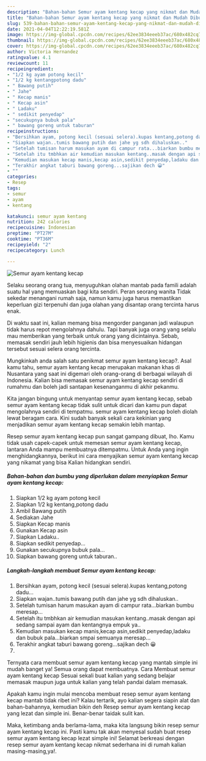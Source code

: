 ```yaml
---
description: "Bahan-bahan Semur ayam kentang kecap yang nikmat dan Mudah Dibuat"
title: "Bahan-bahan Semur ayam kentang kecap yang nikmat dan Mudah Dibuat"
slug: 539-bahan-bahan-semur-ayam-kentang-kecap-yang-nikmat-dan-mudah-dibuat
date: 2021-04-04T12:22:19.581Z
image: https://img-global.cpcdn.com/recipes/62ee3834eeeb37ac/680x482cq70/semur-ayam-kentang-kecap-foto-resep-utama.jpg
thumbnail: https://img-global.cpcdn.com/recipes/62ee3834eeeb37ac/680x482cq70/semur-ayam-kentang-kecap-foto-resep-utama.jpg
cover: https://img-global.cpcdn.com/recipes/62ee3834eeeb37ac/680x482cq70/semur-ayam-kentang-kecap-foto-resep-utama.jpg
author: Victoria Hernandez
ratingvalue: 4.1
reviewcount: 11
recipeingredient:
- "1/2 kg ayam potong kecil"
- "1/2 kg kentangpotong dadu"
- " Bawang putih"
- " Jahe"
- " Kecap manis"
- " Kecap asin"
- " Ladaku"
- " sedikit penyedap"
- "secukupnya bubuk pala"
- " bawang goreng untuk taburan"
recipeinstructions:
- "Bersihkan ayam, potong kecil (sesuai selera).kupas kentang,potong dadu..."
- "Siapkan wajan..tumis bawang putih dan jahe yg sdh dihaluskan.."
- "Setelah tumisan harum masukan ayam di campur rata...biarkan bumbu meresap..."
- "Setelah itu tmbhkan air kemudian masukan kentang..masak dengan api sedang sampai ayam dan kentangnya empuk ya.."
- "Kemudian masukan kecap manis,kecap asin,sedikit penyedap,ladaku dan bubuk pala...biarkan smpai semuanya meresap..."
- "Terakhir angkat taburi bawang goreng...sajikan dech 😀"
- ""
categories:
- Resep
tags:
- semur
- ayam
- kentang

katakunci: semur ayam kentang 
nutrition: 242 calories
recipecuisine: Indonesian
preptime: "PT27M"
cooktime: "PT36M"
recipeyield: "2"
recipecategory: Lunch

---
```



![Semur ayam kentang kecap](https://img-global.cpcdn.com/recipes/62ee3834eeeb37ac/680x482cq70/semur-ayam-kentang-kecap-foto-resep-utama.jpg)

Selaku seorang orang tua, menyuguhkan olahan mantab pada famili adalah suatu hal yang memuaskan bagi kita sendiri. Peran seorang  wanita Tidak sekedar menangani rumah saja, namun kamu juga harus memastikan keperluan gizi terpenuhi dan juga olahan yang disantap orang tercinta harus enak.

Di waktu  saat ini, kalian memang bisa mengorder panganan jadi walaupun tidak harus repot mengolahnya dahulu. Tapi banyak juga orang yang selalu mau memberikan yang terbaik untuk orang yang dicintainya. Sebab, memasak sendiri jauh lebih higienis dan bisa menyesuaikan hidangan tersebut sesuai selera orang tercinta. 



Mungkinkah anda salah satu penikmat semur ayam kentang kecap?. Asal kamu tahu, semur ayam kentang kecap merupakan makanan khas di Nusantara yang saat ini digemari oleh orang-orang di berbagai wilayah di Indonesia. Kalian bisa memasak semur ayam kentang kecap sendiri di rumahmu dan boleh jadi santapan kesenanganmu di akhir pekanmu.

Kita jangan bingung untuk menyantap semur ayam kentang kecap, sebab semur ayam kentang kecap tidak sulit untuk dicari dan kamu pun dapat mengolahnya sendiri di tempatmu. semur ayam kentang kecap boleh diolah lewat beragam cara. Kini sudah banyak sekali cara kekinian yang menjadikan semur ayam kentang kecap semakin lebih mantap.

Resep semur ayam kentang kecap pun sangat gampang dibuat, lho. Kamu tidak usah capek-capek untuk memesan semur ayam kentang kecap, lantaran Anda mampu membuatnya ditempatmu. Untuk Anda yang ingin menghidangkannya, berikut ini cara menyajikan semur ayam kentang kecap yang nikamat yang bisa Kalian hidangkan sendiri.

<!--inarticleads1-->

##### Bahan-bahan dan bumbu yang diperlukan dalam menyiapkan Semur ayam kentang kecap:

1. Siapkan 1/2 kg ayam potong kecil
1. Siapkan 1/2 kg kentang,potong dadu
1. Ambil  Bawang putih
1. Sediakan  Jahe
1. Siapkan  Kecap manis
1. Gunakan  Kecap asin
1. Siapkan  Ladaku..
1. Siapkan  sedikit penyedap...
1. Gunakan secukupnya bubuk pala...
1. Siapkan  bawang goreng untuk taburan..




<!--inarticleads2-->

##### Langkah-langkah membuat Semur ayam kentang kecap:

1. Bersihkan ayam, potong kecil (sesuai selera).kupas kentang,potong dadu...
1. Siapkan wajan..tumis bawang putih dan jahe yg sdh dihaluskan..
1. Setelah tumisan harum masukan ayam di campur rata...biarkan bumbu meresap...
1. Setelah itu tmbhkan air kemudian masukan kentang..masak dengan api sedang sampai ayam dan kentangnya empuk ya..
1. Kemudian masukan kecap manis,kecap asin,sedikit penyedap,ladaku dan bubuk pala...biarkan smpai semuanya meresap...
1. Terakhir angkat taburi bawang goreng...sajikan dech 😀
1. 




Ternyata cara membuat semur ayam kentang kecap yang mantab simple ini mudah banget ya! Semua orang dapat membuatnya. Cara Membuat semur ayam kentang kecap Sesuai sekali buat kalian yang sedang belajar memasak maupun juga untuk kalian yang telah pandai dalam memasak.

Apakah kamu ingin mulai mencoba membuat resep semur ayam kentang kecap mantab tidak ribet ini? Kalau tertarik, ayo kalian segera siapin alat dan bahan-bahannya, kemudian bikin deh Resep semur ayam kentang kecap yang lezat dan simple ini. Benar-benar taidak sulit kan. 

Maka, ketimbang anda berlama-lama, maka kita langsung bikin resep semur ayam kentang kecap ini. Pasti kamu tak akan menyesal sudah buat resep semur ayam kentang kecap lezat simple ini! Selamat berkreasi dengan resep semur ayam kentang kecap nikmat sederhana ini di rumah kalian masing-masing,ya!.

